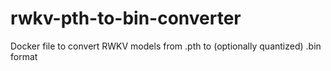 # rwkv-pth-to-bin-converter
Docker file to convert RWKV models from .pth to (optionally quantized) .bin format

